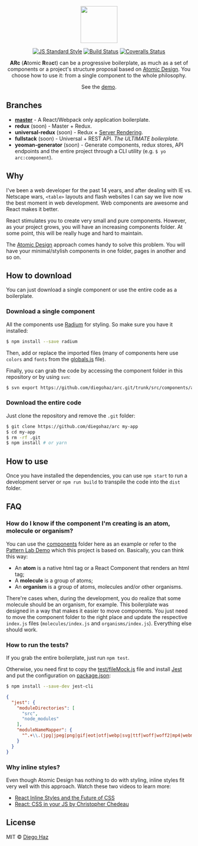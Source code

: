 <center>
<img src="https://cloud.githubusercontent.com/assets/3068563/19393134/ddc11478-9209-11e6-82be-7107cf0ec88e.png" height="100" />

[![JS Standard Style][standard-image]][standard-url]
[![Build Status][travis-image]][travis-url]
[![Coveralls Status][coveralls-image]][coveralls-url]

**ARc** (**A**tomic **R**ea**c**t) can be a progressive boilerplate, as much as a set of components or a project's structure proposal based on [Atomic Design](http://bradfrost.com/blog/post/atomic-web-design/). You choose how to use it: from a single component to the whole philosophy.

See the [demo](https://diegohaz.github.io/arc).
</center>

## Branches

- **[master](https://github.com/diegohaz/arc)** - A React/Webpack only application boilerplate.
- **redux** (soon) - Master + Redux.
- **universal-redux** (soon) - Redux + [Server Rendering](https://github.com/reactjs/redux/blob/master/docs/recipes/ServerRendering.md).
- **fullstack** (soon) - Universal + REST API. *The ULTIMATE boilerplate.*
- **yeoman-generator** (soon) - Generate components, redux stores, API endpoints and the entire project through a CLI utility (e.g. `$ yo arc:component`).

## Why

I've been a web developer for the past 14 years, and after dealing with IE vs. Netscape wars, `<table>` layouts and flash websites I can say we live now the best moment in web development. Web components are awesome and React makes it better.

React stimulates you to create very small and pure components. However, as your project grows, you will have an increasing components folder. At some point, this will be really huge and hard to maintain.

The [Atomic Design](http://bradfrost.com/blog/post/atomic-web-design/) approach comes handy to solve this problem. You will have your minimal/stylish components in one folder, pages in another and so on.

## How to download

You can just download a single component or use the entire code as a boilerplate.

### Download a single component

All the components use [Radium](https://github.com/FormidableLabs/radium) for styling. So make sure you have it installed:

```sh
$ npm install --save radium
```

Then, add or replace the imported files (many of components here use `colors` and `fonts` from the [globals.js](src/components/globals.js) file).

Finally, you can grab the code by accessing the component folder in this repository or by using `svn`:
```sh
$ svn export https://github.com/diegohaz/arc.git/trunk/src/components/atoms/Button path/to/my/components/Button
```

### Download the entire code

Just clone the repository and remove the `.git` folder:

```sh
$ git clone https://github.com/diegohaz/arc my-app
$ cd my-app
$ rm -rf .git
$ npm install # or yarn
```

## How to use

Once you have installed the dependencies, you can use `npm start` to run a development server or `npm run build` to transpile the code into the `dist` folder.

## FAQ

### How do I know if the component I'm creating is an atom, molecule or organism?

You can use the [components](src/components) folder here as an example or refer to the [Pattern Lab Demo](http://demo.patternlab.io/) which this project is based on. Basically, you can think this way:

- An **atom** is a native html tag or a React Component that renders an html tag;
- A **molecule** is a group of atoms;
- An **organism** is a group of atoms, molecules and/or other organisms.

There're cases when, during the development, you do realize that some molecule should be an organism, for example. This boilerplate was designed in a way that makes it easier to move components. You just need to move the component folder to the right place and update the respective `index.js` files (`molecules/index.js` and `organisms/index.js`). Everything else should work.

### How to run the tests?

If you grab the entire boilerplate, just run `npm test`.

Otherwise, you need first to copy the [test/fileMock.js](test/fileMock.js) file and install [Jest](https://github.com/facebook/jest) and put the configuration on [package.json](package.json):
```sh
$ npm install --save-dev jest-cli
```
```json
{
  "jest": {
    "moduleDirectories": [
      "src",
      "node_modules"
    ],
    "moduleNameMapper": {
      "^.+\\.(jpg|jpeg|png|gif|eot|otf|webp|svg|ttf|woff|woff2|mp4|webm|wav|mp3|m4a|aac|oga)$": "<rootDir>/test/fileMock.js"
    }
  }
}
```

### Why inline styles?

Even though Atomic Design has nothing to do with styling, inline styles fit very well with this approach. Watch these two videos to learn more:

- [React Inline Styles and the Future of CSS](https://www.youtube.com/watch?v=k3OF4A30jSQ)
- [React: CSS in your JS by Christopher Chedeau](https://vimeo.com/116209150)

## License

MIT © [Diego Haz](http://github.com/diegohaz)

[standard-url]: http://standardjs.com
[standard-image]: https://img.shields.io/badge/code%20style-standard-brightgreen.svg?style=flat-square

[travis-url]: https://travis-ci.org/diegohaz/arc
[travis-image]: https://img.shields.io/travis/diegohaz/arc.svg?style=flat-square

[coveralls-url]: https://coveralls.io/r/diegohaz/arc
[coveralls-image]: https://img.shields.io/coveralls/diegohaz/arc.svg?style=flat-square
